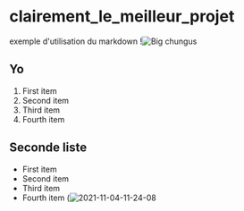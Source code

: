 # clairement_le_meilleur_projet
exemple d'utilisation du markdown
!![Big chungus](https://i.redd.it/s26ue85xwe921.png)
## Yo

1. First item
1. Second item
1. Third item
1. Fourth item

## Seconde liste
- First item
- Second item
- Third item
- Fourth item
(![2021-11-04-11-24-08](https://user-images.githubusercontent.com/93718386/140359097-f8f479b6-2fb2-450e-a110-c29c6edc5fa8.gif)
